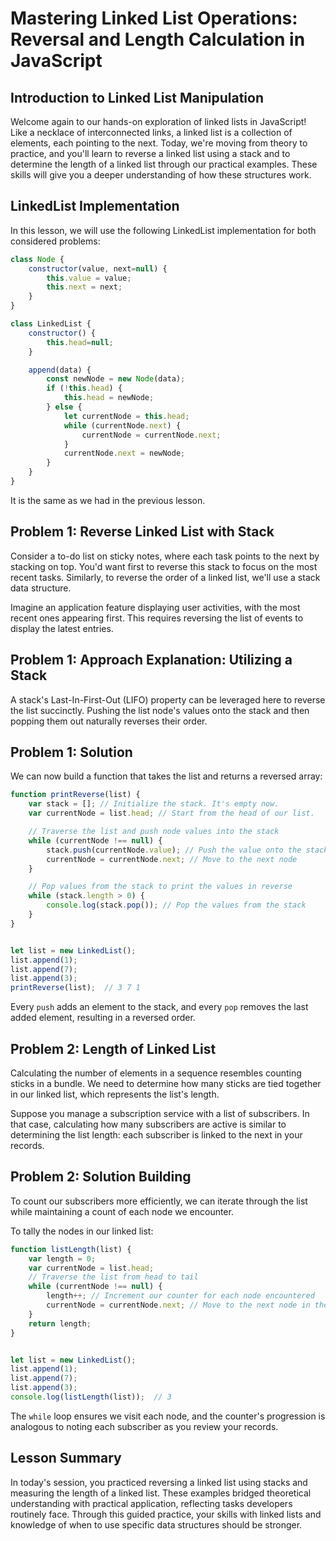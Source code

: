 # Mastering Linked List Operations: Reversal and Length Calculation in JavaScript

## Introduction to Linked List Manipulation
Welcome again to our hands-on exploration of linked lists in JavaScript! Like a necklace of interconnected links, a linked list is a collection of elements, each pointing to the next. Today, we're moving from theory to practice, and you'll learn to reverse a linked list using a stack and to determine the length of a linked list through our practical examples. These skills will give you a deeper understanding of how these structures work.

## LinkedList Implementation
In this lesson, we will use the following LinkedList implementation for both considered problems:

```JavaScript
class Node {
    constructor(value, next=null) {
        this.value = value;
        this.next = next;
    }
}

class LinkedList {
    constructor() {
        this.head=null;
    }

    append(data) {
        const newNode = new Node(data);
        if (!this.head) {
            this.head = newNode;
        } else {
            let currentNode = this.head;
            while (currentNode.next) {
                currentNode = currentNode.next;
            }
            currentNode.next = newNode;
        }
    }
}
```

It is the same as we had in the previous lesson.

## Problem 1: Reverse Linked List with Stack
Consider a to-do list on sticky notes, where each task points to the next by stacking on top. You'd want first to reverse this stack to focus on the most recent tasks. Similarly, to reverse the order of a linked list, we'll use a stack data structure.

Imagine an application feature displaying user activities, with the most recent ones appearing first. This requires reversing the list of events to display the latest entries.

## Problem 1: Approach Explanation: Utilizing a Stack
A stack's Last-In-First-Out (LIFO) property can be leveraged here to reverse the list succinctly. Pushing the list node's values onto the stack and then popping them out naturally reverses their order.

## Problem 1: Solution
We can now build a function that takes the list and returns a reversed array:

```JavaScript
function printReverse(list) {
    var stack = []; // Initialize the stack. It's empty now.
    var currentNode = list.head; // Start from the head of our list.

    // Traverse the list and push node values into the stack
    while (currentNode !== null) {
        stack.push(currentNode.value); // Push the value onto the stack
        currentNode = currentNode.next; // Move to the next node
    }

    // Pop values from the stack to print the values in reverse
    while (stack.length > 0) {
        console.log(stack.pop()); // Pop the values from the stack
    }
}


let list = new LinkedList();
list.append(1);
list.append(7);
list.append(3);
printReverse(list);  // 3 7 1
```

Every `push` adds an element to the stack, and every `pop` removes the last added element, resulting in a reversed order.

## Problem 2: Length of Linked List
Calculating the number of elements in a sequence resembles counting sticks in a bundle. We need to determine how many sticks are tied together in our linked list, which represents the list's length.

Suppose you manage a subscription service with a list of subscribers. In that case, calculating how many subscribers are active is similar to determining the list length: each subscriber is linked to the next in your records.

## Problem 2: Solution Building
To count our subscribers more efficiently, we can iterate through the list while maintaining a count of each node we encounter.

To tally the nodes in our linked list:

```JavaScript
function listLength(list) {
    var length = 0;
    var currentNode = list.head;
    // Traverse the list from head to tail
    while (currentNode !== null) {
        length++; // Increment our counter for each node encountered
        currentNode = currentNode.next; // Move to the next node in the list
    }
    return length;
}


let list = new LinkedList();
list.append(1);
list.append(7);
list.append(3);
console.log(listLength(list));  // 3
```

The `while` loop ensures we visit each node, and the counter's progression is analogous to noting each subscriber as you review your records.

## Lesson Summary
In today's session, you practiced reversing a linked list using stacks and measuring the length of a linked list. These examples bridged theoretical understanding with practical application, reflecting tasks developers routinely face. Through this guided practice, your skills with linked lists and knowledge of when to use specific data structures should be stronger.
